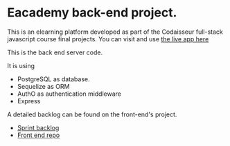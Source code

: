 # Eacademy back-end project.

This is an elearning platform developed as part of the Codaisseur full-stack javascript course final projects. You can visit and use [the live app here](https://mystifying-wilson-1474e2.netlify.app)

This is the back end server code.

It is using

-   PostgreSQL as database.
-   Sequelize as ORM
-   AuthO as authentication middleware
-   Express

A detailed backlog can be found on the front-end's project.

-   [Sprint backlog](https://github.com/migueldf10/eacademy-gatsby-react-redux/projects/1)
-   [Front end repo](https://github.com/migueldf10/eacademy-gatsby-react-redux)
